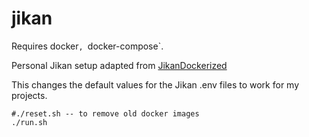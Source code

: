 # jikan 

Requires docker`, `docker-compose`.

Personal Jikan setup adapted from [JikanDockerized](https://github.com/zunjae/JikanDockerized)

This changes the default values for the Jikan .env files to work for my projects.

```
#./reset.sh -- to remove old docker images
./run.sh
```
